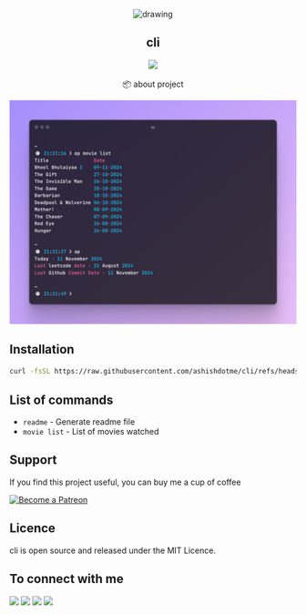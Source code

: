 
<p align="center">
<img src="https://ashishdotme-assets.s3.ap-south-1.amazonaws.com/logo.png" alt="drawing" width="100"/>
</p>

<h2 align="center">cli</h2>

<p align="center">
<a href="https://img.shields.io/github/last-commit/ashishdotme/cli?style=for-the-badge"><img src="https://img.shields.io/github/last-commit/ashishdotme/cli?style=for-the-badge"></a>
</p>

<p align="center">📦 about project </p>

<p align="center">
<img src=".github/workflows/assets/ap.png" alt="drawing" width="800"/>
</p>

## Installation

```bash
curl -fsSL https://raw.githubusercontent.com/ashishdotme/cli/refs/heads/main/install.sh | bash
```

## List of commands

- `readme` - Generate readme file 
- `movie list` - List of movies watched

## Support

If you find this project useful, you can buy me a cup of coffee

<a href="https://patreon.com/ashishdotme/" target="_blank">
<img src="https://c5.patreon.com/external/logo/become_a_patron_button.png" alt="Become a Patreon">
</a>

## Licence

cli is open source and released under the MIT Licence.

## To connect with me

<p align = "center">

[<img src="https://img.shields.io/badge/twitter-%231DA1F2.svg?&style=for-the-badge&logo=twitter&logoColor=white&color=black" />](https://twitter.com/ashishdotme)
[<img src="https://img.shields.io/badge/facebook-%2312100E.svg?&style=for-the-badge&logo=facebook&logoColor=white&color=black" />](https://facebook.com/ashishdotme)
[<img src="https://img.shields.io/badge/instagram-%2312100E.svg?&style=for-the-badge&logo=instagram&logoColor=white&color=black" />](https://instagram.com/ashishdotme)
[<img src ="https://img.shields.io/badge/website-%23.svg?&style=for-the-badge&logo=&logoColor=white%22&color=black">](https://ashish.me)

</p>
        
        